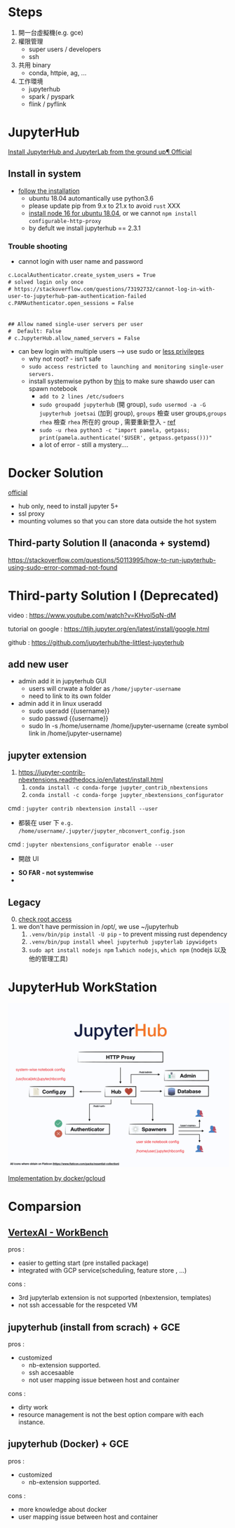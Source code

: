 # Steps

1. 開一台虛擬機(e.g. gce)
2. 權限管理 
   - super users / developers
   - ssh
1. 共用 binary
   - conda, httpie, ag, ...
2. 工作環境
   - jupyterhub
   - spark / pyspark
   - flink / pyflink

# JupyterHub

[Install JupyterHub and JupyterLab from the ground up¶ Official](https://jupyterhub.readthedocs.io/en/1.2.1/installation-guide-hard.html)

## Install in system

* [follow the installation](https://jupyterhub.readthedocs.io/en/3.1.0/getting-started/config-basics.html#generate-a-default-config-file)
  * ubuntu 18.04 automantically use python3.6
  * please update pip from 9.x to 21.x to avoid `rust` XXX
  * [install node 16 for ubuntu 18.04](https://github.com/nodesource/distributions#deb), or we cannot `npm install configurable-http-proxy`
  * by defult we install jupyterhub == 2.3.1

### Trouble shooting

- cannot login with user name and password

```
c.LocalAuthenticator.create_system_users = True
# solved login only once
# https://stackoverflow.com/questions/73192732/cannot-log-in-with-user-to-jupyterhub-pam-authentication-failed
c.PAMAuthenticator.open_sessions = False


## Allow named single-user servers per user
#  Default: False
# c.JupyterHub.allow_named_servers = False
```

- can bew login with multiple users --> use sudo or [less privileges](https://github.com/jupyterhub/jupyterhub/wiki/Using-sudo-to-run-JupyterHub-without-root-privileges)
  - why not root? - isn't safe 
  - `sudo access restricted to launching and monitoring single-user servers.`
  - install systemwise python by [this](https://linuxize.com/post/how-to-install-python-3-8-on-ubuntu-18-04/) to make sure shawdo user can spawn notebook
    - `add to 2 lines /etc/sudoers`
    - `sudo groupadd jupyterhub` (開 group), `sudo usermod -a -G jupyterhub joetsai` (加到 group), `groups` 檢查 user groups,`groups rhea` 檢查 `rhea` 所在的 group ,  需要重新登入 - [ref](https://www.techrepublic.com/article/how-to-create-users-and-groups-in-linux-from-the-command-line/)
    - `sudo -u rhea python3 -c "import pamela, getpass; print(pamela.authenticate('$USER', getpass.getpass()))"`
    - a lot of error - still a mystery....

# Docker Solution

[official](https://hub.docker.com/r/jupyterhub/jupyterhub)
* hub only, need to install jupyter 5+
* ssl proxy
* mounting volumes so that you can store data outside the hot system

## Third-party Solution II (anaconda + systemd)

https://stackoverflow.com/questions/50113995/how-to-run-jupyterhub-using-sudo-error-commad-not-found


# Third-party Solution I (Deprecated)

video : https://www.youtube.com/watch?v=KHvol5qN-dM

tutorial on google : https://tljh.jupyter.org/en/latest/install/google.html

github : https://github.com/jupyterhub/the-littlest-jupyterhub


## add new user
* admin add it in jupyterhub GUI
  * users will crwate a folder as `/home/jupyter-username`
  * need to link to its own folder
* admin add it in linux useradd
  * sudo useradd {{username}}
  * sudo passwd {{username}}
  * sudo ln -s /home/username /home/jupyter-username (create symbol link in /home/jupyter-username)


## jupyter extension

1. https://jupyter-contrib-nbextensions.readthedocs.io/en/latest/install.html
   1. `conda install -c conda-forge jupyter_contrib_nbextensions`
   2. `conda install -c conda-forge jupyter_nbextensions_configurator`

cmd : `jupyter contrib nbextension install --user`
* 都裝在 user 下 `e.g. /home/username/.jupyter/jupyter_nbconvert_config.json`

cmd : `jupyter nbextensions_configurator enable --user`
* 開啟 UI

- **SO FAR - not systemwise**
- 
## Legacy

0. [check root access](https://superuser.com/questions/553932/how-to-check-if-i-have-sudo-access)
1. we don't have permission in /opt/, we use ~/jupyterhub
   1. `.venv/bin/pip install -U pip` - to prevent missing rust dependency
   2. `.venv/bin/pup install wheel jupyterhub jupyterlab ipywidgets`
   3. `sudo apt install nodejs npm`
      1.`which nodejs`, `which npm` (nodejs 以及他的管理工具)
# JupyterHub WorkStation

<img src='./assets/hub_arct.png'></img> 

[Implementation by docker/gcloud](https://github.com/YLTsai0609/jupyter_workstation)


# Comparsion

## [VertexAI - WorkBench](https://cloud.google.com/vertex-ai/docs/workbench/user-managed/introduction)

pros : 
* easier to getting start (pre installed package)
* integrated with GCP service(scheduling, feature store , ...)

cons : 
* 3rd jupyterlab extension is not supported (nbextension, templates)
* not ssh accessable for the respceted VM


## jupyterhub (install from scrach) + GCE

pros : 

* customized
  * nb-extension supported.
  * ssh accesaable
  * not user mapping issue between host and container

cons : 
* dirty work
* resource management is not the best option compare with each instance.

## jupyterhub (Docker) + GCE

pros : 

* customized
  * nb-extension supported.

cons : 
* more knowledge about docker
* user mapping issue between host and container







